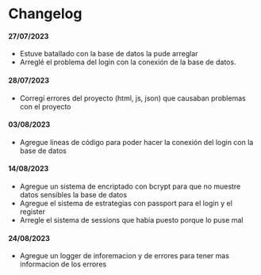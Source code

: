 # Changelog 
#### 27/07/2023
- Estuve batallado con la base de datos la pude arreglar
- Arreglé el problema del login con la conexión de la base de datos.
#### 28/07/2023
- Corregí errores del proyecto (html, js, json) que causaban problemas con el proyecto
#### 03/08/2023
- Agregue líneas de código para poder hacer la conexión del login con la base de datos 
#### 14/08/2023
- Agregue un sistema de encriptado con bcrypt para que no muestre datos sensibles la base de datos
- Agregue el sistema de estrategias con passport para el login y el register
- Arregle el sistema de sessions que habia puesto porque lo puse mal
#### 24/08/2023
- Agregue un logger de inforemacion y de errores para tener mas informacion de los errores 